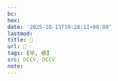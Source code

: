 ```yaml
---
bc:
hex:
date: '2025-10-13T10:28:11+08:00'
lastmod:
title: 􃉰
url: 􃉰
tags: [傘, 繖]
src: DCCV, DCCV
note:
---
```


